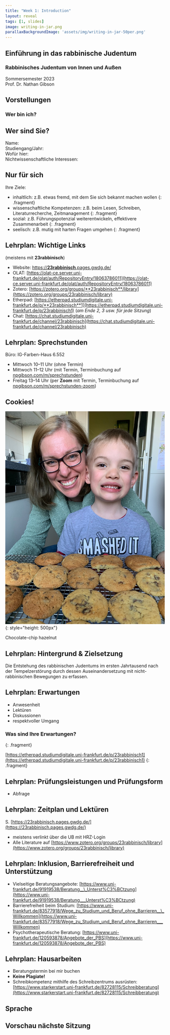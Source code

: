```yaml
---
title: "Week 1: Introduction"
layout: reveal
tags: [1, slides]
image: writing-in-jar.png
parallaxBackgroundImage: 'assets/img/writing-in-jar-50per.png'
---
```


## Einführung in das rabbinische Judentum

### Rabbinisches Judentum von Innen und Außen

Sommersemester 2023  
Prof. Dr. Nathan Gibson

## Vorstellungen

### Wer bin ich?

## Wer sind Sie?

Name:  
Studiengang/Jahr:  
Wofür hier:  
Nichtwissenschaftliche Interessen:  

## Nur für sich

Ihre Ziele: 

- inhaltlich: z.B. etwas fremd, mit dem Sie sich bekannt machen wollen
{: .fragment}
- wissenschaftliche Kompetenzen: z.B. beim Lesen, Schreiben, Literaturrecherche, Zeitmanagement
{: .fragment}
- sozial: z.B. Führungspotenzial weiterentwickeln, effektivere Zusammenarbeit
{: .fragment}
- seelisch: z.B. mutig mit harten Fragen umgehen
{: .fragment}

## Lehrplan: Wichtige Links

(meistens mit **23rabbinisch**)

- Website: [https://**23rabbinisch**.pages.gwdg.de/](https://23rabbinisch.pages.gwdg.de/)  
- OLAT: [https://olat-ce.server.uni-frankfurt.de/olat/auth/RepositoryEntry/18063786011](https://olat-ce.server.uni-frankfurt.de/olat/auth/RepositoryEntry/18063786011)  
- Zotero: [https://zotero.org/groups/**23rabbinisch**/library](https://zotero.org/groups/23rabbinisch/library)
- Etherpad: [https://etherpad.studiumdigitale.uni-frankfurt.de/p/**23rabbinisch**1](https://etherpad.studiumdigitale.uni-frankfurt.de/p/23rabbinisch1) (_am Ende 2, 3 usw. für jede Sitzung_)
- Chat: [https://chat.studiumdigitale.uni-frankfurt.de/channel/23rabbinisch](https://chat.studiumdigitale.uni-frankfurt.de/channel/23rabbinisch) 

## Lehrplan: Sprechstunden

Büro: IG-Farben-Haus 6.552  

- Mittwoch 10–11 Uhr (ohne Termin)
- Mittwoch 11–12 Uhr (mit Termin, Terminbuchung auf [npgibson.com/m/sprechstunden](http://npgibson.com/m/sprechstunden))
- Freitag 13–14 Uhr (per **Zoom** mit Termin, Terminbuchung auf [npgibson.com/m/sprechstunden-zoom](http://npgibson.com/m/sprechstunden-zoom))

## Cookies!

![cookies-1.jpg](../assets/img/cookies-1.jpg){: style="height: 500px"}

Chocolate-chip hazelnut


## Lehrplan: Hintergrund & Zielsetzung

Die Entstehung des rabbinischen Judentums im ersten Jahrtausend nach der Tempelzerstörung durch dessen Auseinandersetzung mit nicht-rabbinischen Bewegungen zu erfassen.

## Lehrplan: Erwartungen

- Anwesenheit
- Lektüren
- Diskussionen
- respektvoller Umgang

### Was sind Ihre Erwartungen?
{: .fragment}

[https://etherpad.studiumdigitale.uni-frankfurt.de/p/23rabbinisch1](https://etherpad.studiumdigitale.uni-frankfurt.de/p/23rabbinisch1)
{: .fragment}

## Lehrplan: Prüfungsleistungen und Prüfungsform

- Abfrage

## Lehrplan: Zeitplan und Lektüren

S. [https://23rabbinisch.pages.gwdg.de/](https://23rabbinisch.pages.gwdg.de/)  

- meistens verlinkt über die UB mit HRZ-Login
- Alle Literature auf [https://www.zotero.org/groups/23rabbinisch/library](https://www.zotero.org/groups/23rabbinisch/library)

## Lehrplan: Inklusion, Barrierefreiheit und Unterstützung

- Vielseitige Beratungsangebote: [https://www.uni-frankfurt.de/91919538/Beratung__\_Unterst%C3%BCtzung](https://www.uni-frankfurt.de/91919538/Beratung___Unterst%C3%BCtzung)
- Barrierefreiheit beim Studium: [https://www.uni-frankfurt.de/83577918/Wege_zu_Studium_und_Beruf_ohne_Barrieren__\_Willkommen](https://www.uni-frankfurt.de/83577918/Wege_zu_Studium_und_Beruf_ohne_Barrieren___Willkommen)
- Psychotherapeutische Beratung: [https://www.uni-frankfurt.de/120593878/Angebote_der_PBS](https://www.uni-frankfurt.de/120593878/Angebote_der_PBS)

## Lehrplan: Hausarbeiten

- Beratungstermin bei mir buchen
- **Keine Plagiate!**
- Schreibkompetenz mithilfe des Schreibzentrums ausrüsten: [https://www.starkerstart.uni-frankfurt.de/82728115/Schreibberatung](https://www.starkerstart.uni-frankfurt.de/82728115/Schreibberatung)

## Sprache


## Vorschau nächste Sitzung